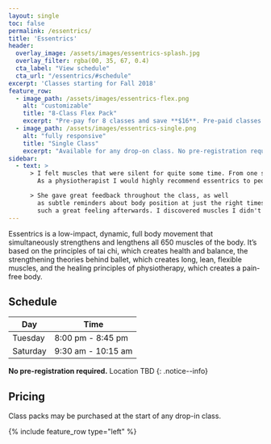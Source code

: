 ```yaml
---
layout: single
toc: false
permalink: /essentrics/
title: 'Essentrics'
header:
  overlay_image: /assets/images/essentrics-splash.jpg
  overlay_filter: rgba(00, 35, 67, 0.4)
  cta_label: "View schedule"
  cta_url: "/essentrics/#schedule"
excerpt: 'Classes starting for Fall 2018'
feature_row:
  - image_path: /assets/images/essentrics-flex.png
    alt: "customizable"
    title: "8-Class Flex Pack"
    excerpt: "Pre-pay for 8 classes and save **$16**. Pre-paid classes can be applied to any drop-in class at any time."
  - image_path: /assets/images/essentrics-single.png
    alt: "fully responsive"
    title: "Single Class"
    excerpt: "Available for any drop-on class. No pre-registration required."
sidebar:
  - text: > 
      > I felt muscles that were silent for quite some time. From one session I feel more energized!
        As a physiotherapist I would highly recommend essentrics to people. **-- Parise**

      > She gave great feedback throughout the class, as well
        as subtle reminders about body position at just the right times throughout. It was
        such a great feeling afterwards. I discovered muscles I didn't even realize I had! **-- David**
---
```


Essentrics is a low-impact, dynamic, full body movement that simultaneously strengthens and lengthens all 650 muscles of the body. It’s based on the principles of tai chi, which creates health and balance, the strengthening theories behind ballet, which creates long, lean, flexible muscles, and the healing principles of physiotherapy, which creates a pain-free body.
## Schedule

| Day |Time |
| --- |---- |
| Tuesday | 8:00 pm - 8:45 pm |  
| Saturday | 9:30 am - 10:15 am |

**No pre-registration required.** Location TBD
{: .notice--info}

## Pricing

Class packs may be purchased at the start of any drop-in class.

{% include feature_row type="left" %}

